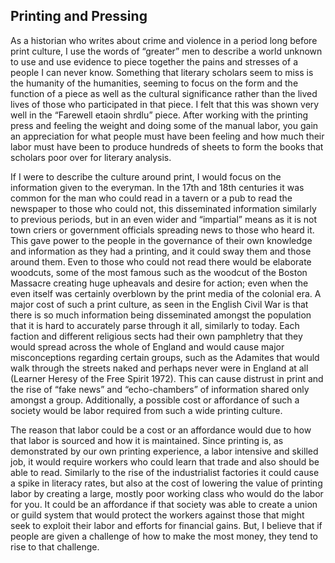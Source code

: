 ## Printing and Pressing
As a historian who writes about crime and violence in a period long before print culture, I use the words of “greater” men to describe a world unknown to use and use evidence to piece together the pains and stresses of a people I can never know. Something that literary scholars seem to miss is the humanity of the humanities, seeming to focus on the form and the function of a piece as well as the cultural significance rather than the lived lives of those who participated in that piece. I felt that this was shown very well in the “Farewell etaoin shrdlu” piece. After working with the printing press and feeling the weight and doing some of the manual labor, you gain an appreciation for what people must have been feeling and how much their labor must have been to produce hundreds of sheets to form the books that scholars poor over for literary analysis.

If I were to describe the culture around print, I would focus on the information given to the everyman. In the 17th and 18th centuries it was common for the man who could read in a tavern or a pub to read the newspaper to those who could not, this disseminated information similarly to previous periods, but in an even wider and “impartial” means as it is not town criers or government officials spreading news to those who heard it. This gave power to the people in the governance of their own knowledge and information as they had a printing, and it could sway them and those around them. Even to those who could not read there would be elaborate woodcuts, some of the most famous such as the woodcut of the Boston Massacre creating huge upheavals and desire for action; even when the even itself was certainly overblown by the print media of the colonial era. A major cost of such a print culture, as seen in the English Civil War is that there is so much information being disseminated amongst the population that it is hard to accurately parse through it all, similarly to today. Each faction and different religious sects had their own pamphletry that they would spread across the whole of England and would cause major misconceptions regarding certain groups, such as the Adamites that would walk through the streets naked and perhaps never were in England at all (Learner Heresy of the Free Spirit 1972). This can cause distrust in print and the rise of “fake news” and “echo-chambers” of information shared only amongst a group. Additionally, a possible cost or affordance of such a society would be labor required from such a wide printing culture.

The reason that labor could be a cost or an affordance would due to how that labor is sourced and how it is maintained. Since printing is, as demonstrated by our own printing experience, a labor intensive and skilled job, it would require workers who could learn that trade and also should be able to read. Similarly to the rise of the industrialist factories it could cause a spike in literacy rates, but also at the cost of lowering the value of printing labor by creating a large, mostly poor working class who would do the labor for you. It could be an affordance if that society was able to create a union or guild system that would protect the workers against those that might seek to exploit their labor and efforts for financial gains. But, I believe that if people are given a challenge of how to make the most money, they tend to rise to that challenge.
